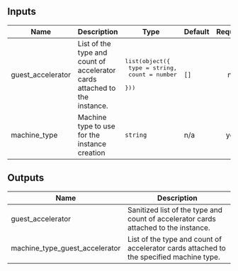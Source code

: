 <!-- BEGINNING OF PRE-COMMIT-TERRAFORM DOCS HOOK -->
## Inputs

| Name | Description | Type | Default | Required |
|------|-------------|------|---------|:--------:|
| guest\_accelerator | List of the type and count of accelerator cards attached to the instance. | <pre>list(object({<br>    type  = string,<br>    count = number<br>  }))</pre> | `[]` | no |
| machine\_type | Machine type to use for the instance creation | `string` | n/a | yes |

## Outputs

| Name | Description |
|------|-------------|
| guest\_accelerator | Sanitized list of the type and count of accelerator cards attached to the instance. |
| machine\_type\_guest\_accelerator | List of the type and count of accelerator cards attached to the specified machine type. |

<!-- END OF PRE-COMMIT-TERRAFORM DOCS HOOK -->
